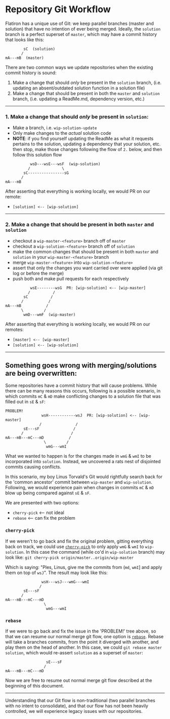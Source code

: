 # Repository Git Workflow

Flatiron has a unique use of Git: we keep parallel branches (master and solution) that have no intention of ever being merged. Ideally, the `solution` branch is a perfect superset of `master`, which may have a commit history that looks like this:



```
        sC  (solution)
       /
mA---mB  (master)
```
There are two common ways we update repositories when the existing commit history is sound:
1. Make a change that should _only_ be present in the `solution` branch, (i.e. updating an absent/outdated solution function in a solution file)
2. Make a change that should be present in both the `master` and `solution` branch, (i.e. updating a ReadMe.md, dependency version, etc.)
------

### 1. Make a change that should _only_ be present in `solution`:

* Make a branch, i.e. `wip-solution-update`
* Only make changes to the _actual_ solution code
* **NOTE**: if you find yourself updating the ReadMe as what it requests pertains to the solution, updating a dependency that your solution, etc. then stop, make those changes following the flow of `2.` below, and then follow this solution flow

```
           wsD---wsE---wsF  (wip-solution)
          /              \
        sC----------------sG
       /
mA---mB  
```
After asserting that everything is working locally, we would PR on our remote:
* `[solution] <-- [wip-solution]`



-------

### 2. Make a change that should be present in both `master` and `solution`

* checkout a `wip-master-<feature>` branch off of `master`
* checkout a `wip-solution-<feature>` branch off of `solution`
* make the common changes that should be present in both `master` and `solution` in your `wip-master-<feature>` branch
* merge `wip-master-<feature>` into `wip-solution-<feature>`
* assert that only the changes you want carried over were applied (via git log or before the merge)
* push both and make pull requests for each respectively

```
           wsE--------wsG  PR: [wip-solution] <-- [wip-master]
          /          /
        sC          /
       /           /
mA---mB           /
       \         /
        wmD---wmF  (wip-master)
```
After asserting that everything is working locally, we would PR on our remotes:
* `[master] <-- [wip-master]`
* `[solution] <-- [wip-solution]`

-----

## Something goes wrong with merging/solutions are being overwritten:

Some repositories have a commit history that will cause problems. While there can be many reasons this occurs, following is a possible scenario, in which commits `mC` & `mD` make conflicting changes to a solution file that was filled out in `sE` & `sF`:
```
PROBLEM!
                wsH------------wsJ  PR: [wip-solution] <-- [wip-master]
               /               /
        sE---sF               /
       /                     /
mA---mB---mC---mD           /  
                 \         /
                  wmG---wmI                  
```
What we wanted to happen is for the changes made in `wmG` & `wmI` to be incorporated into `solution`. Instead, we uncovered a rats nest of disjointed commits causing conflicts.

In this scenario, my boy Linus Torvald's Git would rightfully search back for the 'common ancestor' commit between `wip-master` and `wip-solution`. Following, we would experience pain when changes in commits `mC` & `mD` blow up being compared against `sE` & `sF`.

We are presented with two options:
* `cherry-pick` <-- not ideal
* `rebase` <-- can fix the problem

### `cherry-pick`

If we weren't to go back and fix the original problem, gitting everything back on track, we could use [`cherry-pick`][cherry-pick] to only apply `wmG` & `wmI` to `wip-solution`. In this case the command (while co'd in `wip-solution` branch) may look like:
`git cherry-pick origin/master..origin/wip-master`

Which is saying: "Ples, Linus, give me the commits from (`md`, `wmI`] and apply them on top of `wsJ`". The result may look like this:
```
                wsH---wsJ---wmG---wmI
               /             
        sE---sF             
       /                   
mA---mB---mC---mD           
                 \       
                  wmG---wmI
```

### `rebase`

If we were to go back and fix the issue in the 'PROBLEM!' tree above, so that we can resume our normal merge git flow, one option is [`rebase`][rebase]. Rebase will take a branches commits, from the point it diverged with another, and play them on the head of another. In this case, we could `git rebase master solution`, which would re-assert `solution` as a superset of `master`:

```
                  sE---sF             
                 /                   
mA---mB---mC---mD           
```

Now we are free to resume out normal merge git flow described at the beginning of this document.

---

Understanding that our Git flow is non-traditional (two parallel branches with no intent to consolidate), and that our flow has not been heavily controlled, we will experience legacy issues with our repositories.


[cherry-pick]: https://git-scm.com/docs/git-cherry-pick
[rebase]: https://git-scm.com/docs/git-rebase
